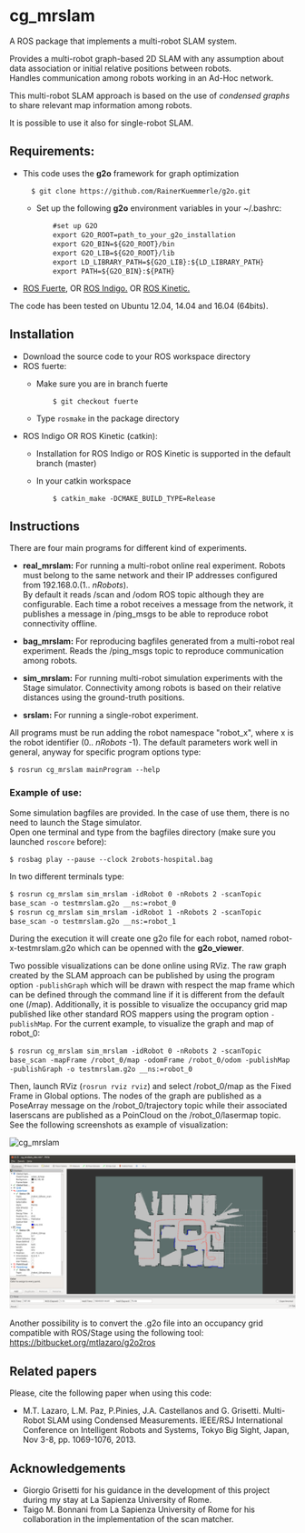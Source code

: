 cg_mrslam
=========

A ROS package that implements a multi-robot SLAM system.

Provides a multi-robot graph-based 2D SLAM with any assumption about data association or initial relative positions between robots.  
Handles communication among robots working in an Ad-Hoc network.

This multi-robot SLAM approach is based on the use of *condensed graphs* to share relevant map information among robots.

It is possible to use it also for single-robot SLAM.

Requirements:
-------------
- This code uses the **g2o** framework for graph optimization  
  
        $ git clone https://github.com/RainerKuemmerle/g2o.git

  - Set up the following **g2o** environment variables in your ~/.bashrc:  

            #set up G2O
            export G2O_ROOT=path_to_your_g2o_installation  
            export G2O_BIN=${G2O_ROOT}/bin  
            export G2O_LIB=${G2O_ROOT}/lib  
            export LD_LIBRARY_PATH=${G2O_LIB}:${LD_LIBRARY_PATH}  
            export PATH=${G2O_BIN}:${PATH}  

- [ROS Fuerte](http://wiki.ros.org/fuerte/Installation), OR [ROS Indigo.](http://wiki.ros.org/indigo/Installation) OR [ROS Kinetic.](http://wiki.ros.org/kinetic/Installation)

The code has been tested on Ubuntu 12.04, 14.04 and 16.04 (64bits). 

Installation
------------
- Download the source code to your ROS workspace directory
- ROS fuerte:
  - Make sure you are in branch fuerte  

            $ git checkout fuerte
  - Type `rosmake` in the package directory
- ROS Indigo OR ROS Kinetic (catkin):
  - Installation for ROS Indigo or ROS Kinetic is supported in the default branch (master)
  - In your catkin workspace 

            $ catkin_make -DCMAKE_BUILD_TYPE=Release

Instructions
------------
There are four main programs for different kind of experiments.  

- **real_mrslam:**
  For running a multi-robot online real experiment. Robots must belong to the same network and their IP addresses configured from 192.168.0.(1.. *nRobots*).  
  By default it reads /scan and /odom ROS topic although they are configurable.
  Each time a robot receives a message from the network, it publishes a message in /ping_msgs to be able to reproduce robot connectivity offline.

- **bag_mrslam:**
  For reproducing bagfiles generated from a multi-robot real experiment. Reads the /ping_msgs topic to reproduce communication among robots.

- **sim_mrslam:**
  For running multi-robot simulation experiments with the Stage simulator. Connectivity among robots is based on their relative distances using the ground-truth positions.

- **srslam:**
  For running a single-robot experiment.

All programs must be run adding the robot namespace "robot_x", where x is the robot identifier (0.. *nRobots* -1).
The default parameters work well in general, anyway for specific program options type:

    $ rosrun cg_mrslam mainProgram --help
  
### Example of use:

Some simulation bagfiles are provided. In the case of use them, there is no need to launch the Stage simulator.  
Open one terminal and type from the bagfiles directory (make sure you launched `roscore` before):

    $ rosbag play --pause --clock 2robots-hospital.bag

In two different terminals type:

    $ rosrun cg_mrslam sim_mrslam -idRobot 0 -nRobots 2 -scanTopic base_scan -o testmrslam.g2o __ns:=robot_0
    $ rosrun cg_mrslam sim_mrslam -idRobot 1 -nRobots 2 -scanTopic base_scan -o testmrslam.g2o __ns:=robot_1 

During the execution it will create one g2o file for each robot, named robot-x-testmrslam.g2o which can be openned with the **g2o_viewer**.  

Two possible visualizations can be done online using RViz. The raw graph created by the SLAM approach can be published by using the program option ```-publishGraph``` which will be drawn with respect the map frame which can be defined through the command line if it is different from the default one (/map). Additionally, it is possible to visualize the occupancy grid map published like other standard ROS mappers using the program option ```-publishMap```. For the current example, to visualize the graph and map of robot_0:

    $ rosrun cg_mrslam sim_mrslam -idRobot 0 -nRobots 2 -scanTopic base_scan -mapFrame /robot_0/map -odomFrame /robot_0/odom -publishMap -publishGraph -o testmrslam.g2o __ns:=robot_0

Then, launch RViz (`rosrun rviz rviz`) and select /robot_0/map as the Fixed Frame in Global options. The nodes of the graph are published as a PoseArray message on the /robot_0/trajectory topic while their associated laserscans are published as a PoinCloud on the /robot_0/lasermap topic. See the following screenshots as example of visualization:

![cg_mrslam](/bagfiles/cg_mrslam.png)

![cg_mrslam_gridmap](/bagfiles/cg_mrslam_gridmap.png)

Another possibility is to convert the .g2o file into an occupancy grid compatible with ROS/Stage using the following tool:
https://bitbucket.org/mtlazaro/g2o2ros

Related papers
---------------
Please, cite the following paper when using this code:  

- M.T. Lazaro, L.M. Paz, P.Pinies, J.A. Castellanos and G. Grisetti. Multi-Robot SLAM using Condensed Measurements. IEEE/RSJ International Conference on Intelligent Robots and Systems, Tokyo Big Sight, Japan, Nov 3-8, pp. 1069-1076, 2013.

Acknowledgements
----------------
- Giorgio Grisetti for his guidance in the development of this project during my stay at La Sapienza University of Rome.
- Taigo M. Bonnani from La Sapienza University of Rome for his collaboration in the implementation of the scan matcher.

